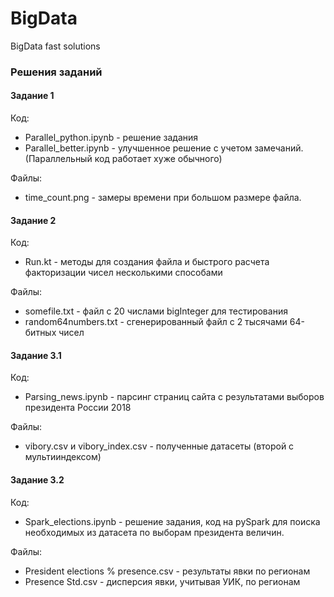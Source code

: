 # BigData
BigData fast solutions 

### Решения заданий

#### Задание 1 

Код:
- Parallel_python.ipynb - решение задания
- Parallel_better.ipynb - улучшенное решение с учетом замечаний. (Параллельный код работает хуже обычного)

Файлы:
- time_count.png - замеры времени при большом размере файла.

#### Задание 2

Код:
- Run.kt - методы для создания файла и быстрого расчета факторизации чисел несколькими способами

Файлы:
- somefile.txt - файл с 20 числами bigInteger для тестирования
- random64numbers.txt - сгенерированный файл с 2 тысячами 64-битных чисел


#### Задание 3.1 

Код:
- Parsing_news.ipynb - парсинг страниц сайта с результатами выборов президента России 2018

Файлы:
- vibory.csv и vibory_index.csv - полученные датасеты (второй с мультииндексом)

#### Задание 3.2

Код:
- Spark_elections.ipynb - решение задания, код на pySpark для поиска необходимых из датасета по выборам президента величин.

Файлы:
- President elections % presence.csv - результаты явки по регионам
- Presence Std.csv - дисперсия явки, учитывая УИК, по регионам
